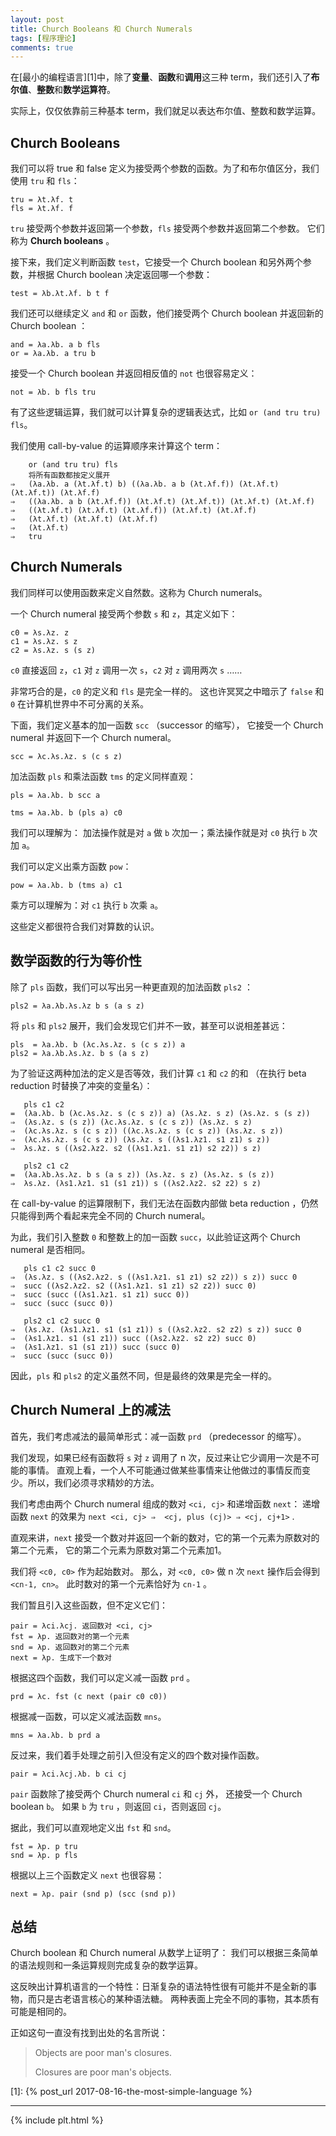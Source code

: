 ```yaml
---
layout: post
title: Church Booleans 和 Church Numerals
tags: [程序理论]
comments: true
---
```


在[最小的编程语言][1]中，除了**变量**、**函数**和**调用**这三种 term，我们还引入了**布尔值**、**整数**和**数学运算符**。

实际上，仅仅依靠前三种基本 term，我们就足以表达布尔值、整数和数学运算。

<!--more-->

## Church Booleans ##

我们可以将 true 和 false 定义为接受两个参数的函数。为了和布尔值区分，我们使用 `tru` 和 `fls`：

```text
tru = λt.λf. t
fls = λt.λf. f
```

`tru` 接受两个参数并返回第一个参数，`fls` 接受两个参数并返回第二个参数。
它们称为 **Church booleans** 。

接下来，我们定义判断函数 `test`，它接受一个 Church boolean 和另外两个参数，并根据 Church boolean 决定返回哪一个参数：

```text
test = λb.λt.λf. b t f
```

我们还可以继续定义 `and` 和 `or` 函数，他们接受两个 Church boolean 并返回新的 Church boolean ：

```text
and = λa.λb. a b fls
or = λa.λb. a tru b
```

接受一个 Church boolean 并返回相反值的 `not` 也很容易定义：

```text
not = λb. b fls tru
```

有了这些逻辑运算，我们就可以计算复杂的逻辑表达式，比如 `or (and tru tru) fls`。

我们使用 call-by-value 的运算顺序来计算这个 term：

```text
    or (and tru tru) fls
    将所有函数都按定义展开
⇒   (λa.λb. a (λt.λf.t) b) ((λa.λb. a b (λt.λf.f)) (λt.λf.t) (λt.λf.t)) (λt.λf.f)
⇒   ((λa.λb. a b (λt.λf.f)) (λt.λf.t) (λt.λf.t)) (λt.λf.t) (λt.λf.f)
⇒   ((λt.λf.t) (λt.λf.t) (λt.λf.f)) (λt.λf.t) (λt.λf.f)
⇒   (λt.λf.t) (λt.λf.t) (λt.λf.f)
⇒   (λt.λf.t)
⇒   tru
```

## Church Numerals ##

我们同样可以使用函数来定义自然数。这称为 Church numerals。

一个 Church numeral 接受两个参数 `s` 和 `z`，其定义如下：

```text
c0 = λs.λz. z
c1 = λs.λz. s z
c2 = λs.λz. s (s z)
```

`c0` 直接返回 `z`，`c1` 对 `z` 调用一次 `s`，`c2` 对 `z` 调用两次 `s` ……

非常巧合的是，`c0` 的定义和 `fls` 是完全一样的。
这也许冥冥之中暗示了 `false` 和 `0` 在计算机世界中不可分离的关系。

下面，我们定义基本的加一函数 `scc` （successor 的缩写），
它接受一个 Church numeral 并返回下一个 Church numeral。

```text
scc = λc.λs.λz. s (c s z)
```

加法函数 `pls` 和乘法函数 `tms` 的定义同样直观：

```text
pls = λa.λb. b scc a
```
```text
tms = λa.λb. b (pls a) c0
```

我们可以理解为：
加法操作就是对 `a` 做 `b` 次加一；乘法操作就是对 `c0` 执行 `b` 次加 `a`。

我们可以定义出乘方函数 `pow`：

```text
pow = λa.λb. b (tms a) c1
```

乘方可以理解为：对 `c1` 执行 `b` 次乘 `a`。

这些定义都很符合我们对算数的认识。

## 数学函数的行为等价性 ##

除了 `pls` 函数，我们可以写出另一种更直观的加法函数 `pls2` ：

```text
pls2 = λa.λb.λs.λz b s (a s z)
```

将 `pls` 和 `pls2` 展开，我们会发现它们并不一致，甚至可以说相差甚远：

```text
pls  = λa.λb. b (λc.λs.λz. s (c s z)) a
pls2 = λa.λb.λs.λz. b s (a s z)
```

为了验证这两种加法的定义是否等效，我们计算 `c1` 和 `c2` 的和
（在执行 beta reduction 时替换了冲突的变量名）：

```text
   pls c1 c2
=  (λa.λb. b (λc.λs.λz. s (c s z)) a) (λs.λz. s z) (λs.λz. s (s z))
⇒  (λs.λz. s (s z)) (λc.λs.λz. s (c s z)) (λs.λz. s z)
⇒  (λc.λs.λz. s (c s z)) ((λc.λs.λz. s (c s z)) (λs.λz. s z))
⇒  (λc.λs.λz. s (c s z)) (λs.λz. s ((λs1.λz1. s1 z1) s z))
⇒  λs.λz. s ((λs2.λz2. s2 ((λs1.λz1. s1 z1) s2 z2)) s z)

   pls2 c1 c2
=  (λa.λb.λs.λz. b s (a s z)) (λs.λz. s z) (λs.λz. s (s z))
⇒  λs.λz. (λs1.λz1. s1 (s1 z1)) s ((λs2.λz2. s2 z2) s z)
```

在 call-by-value 的运算限制下，我们无法在函数内部做 beta reduction ，仍然只能得到两个看起来完全不同的 Church numeral。

为此，我们引入整数 `0` 和整数上的加一函数 `succ`，以此验证这两个 Church numeral 是否相同。

```text
   pls c1 c2 succ 0
⇒  (λs.λz. s ((λs2.λz2. s ((λs1.λz1. s1 z1) s2 z2)) s z)) succ 0
⇒  succ ((λs2.λz2. s2 ((λs1.λz1. s1 z1) s2 z2)) succ 0)
⇒  succ (succ ((λs1.λz1. s1 z1) succ 0))
⇒  succ (succ (succ 0))

   pls2 c1 c2 succ 0
⇒  (λs.λz. (λs1.λz1. s1 (s1 z1)) s ((λs2.λz2. s2 z2) s z)) succ 0
⇒  (λs1.λz1. s1 (s1 z1)) succ ((λs2.λz2. s2 z2) succ 0)
⇒  (λs1.λz1. s1 (s1 z1)) succ (succ 0)
⇒  succ (succ (succ 0))
```

因此，`pls` 和 `pls2` 的定义虽然不同，但是最终的效果是完全一样的。

## Church Numeral 上的减法  ##

首先，我们考虑减法的最简单形式：减一函数 `prd` （predecessor 的缩写）。

我们发现，如果已经有函数将 `s` 对 `z` 调用了 n 次，反过来让它少调用一次是不可能的事情。
直观上看，一个人不可能通过做某些事情来让他做过的事情反而变少。所以，我们必须寻求精妙的方法。

我们考虑由两个 Church numeral 组成的数对 `<ci, cj>` 和递增函数 `next`：
递增函数 `next` 的效果为 `next <ci, cj> ⇒  <cj, plus (cj)> ⇒ <cj, cj+1>` .

直观来讲，`next` 接受一个数对并返回一个新的数对，它的第一个元素为原数对的第二个元素，
它的第二个元素为原数对第二个元素加1。

我们将 `<c0, c0>` 作为起始数对。
那么，对 `<c0, c0>` 做 n 次 `next` 操作后会得到 `<cn-1, cn>`。
此时数对的第一个元素恰好为 `cn-1` 。

我们暂且引入这些函数，但不定义它们：

```text
pair = λci.λcj. 返回数对 <ci, cj>
fst = λp. 返回数对的第一个元素
snd = λp. 返回数对的第二个元素
next = λp. 生成下一个数对
```

根据这四个函数，我们可以定义减一函数 `prd` 。

```text
prd = λc. fst (c next (pair c0 c0))
```

根据减一函数，可以定义减法函数 `mns`。

```text
mns = λa.λb. b prd a
```

反过来，我们着手处理之前引入但没有定义的四个数对操作函数。

```text
pair = λci.λcj.λb. b ci cj
```

`pair` 函数除了接受两个 Church numeral `ci` 和 `cj` 外，
还接受一个 Church boolean `b`。
如果 `b` 为 `tru` ，则返回 `ci`，否则返回 `cj`。

据此，我们可以直观地定义出 `fst` 和 `snd`。

```text
fst = λp. p tru
snd = λp. p fls
```

根据以上三个函数定义 `next` 也很容易：

```text
next = λp. pair (snd p) (scc (snd p))
```

## 总结 ##

Church boolean 和 Church numeral 从数学上证明了：
我们可以根据三条简单的语法规则和一条运算规则完成复杂的数学运算。

这反映出计算机语言的一个特性：日渐复杂的语法特性很有可能并不是全新的事物，而只是古老语言核心的某种语法糖。
两种表面上完全不同的事物，其本质有可能是相同的。

正如这句一直没有找到出处的名言所说：

<blockquote>
<p>Objects are poor man's closures.</p>
<p>Closures are poor man's objects.</p>
</blockquote>

[1]: {% post_url 2017-08-16-the-most-simple-language %}

<hr class="startline">

{% include plt.html %}
